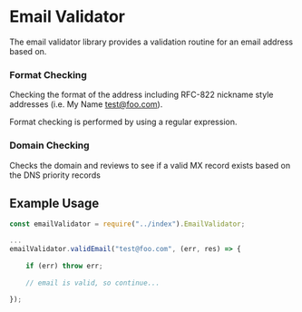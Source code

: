 Email Validator
====

The email validator library provides a validation routine for an email address based on.

### Format Checking 

Checking the format of the address including RFC-822 nickname style addresses (i.e. My Name <test@foo.com>).

Format checking is performed by using a regular expression. 

### Domain Checking

Checks the domain and reviews to see if a valid MX record exists based on the DNS priority records

## Example Usage

```javascript
const emailValidator = require("../index").EmailValidator;

...
emailValidator.validEmail("test@foo.com", (err, res) => {
   
    if (err) throw err;
    
    // email is valid, so continue...
    
});

```

